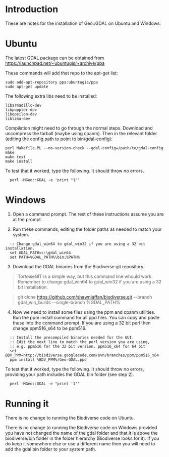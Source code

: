 # Introduction #

These are notes for the installation of Geo::GDAL on Ubuntu and Windows.


# Ubuntu #


The latest GDAL package can be obtained from https://launchpad.net/~ubuntugis/+archive/ppa

These commands will add that repo to the apt-get list:
```
sudo add-apt-repository ppa:ubuntugis/ppa 
sudo apt-get update
```


The following extra libs need to be installed:
```
libarmadillo-dev
libpoppler-dev
libepsilon-dev
liblzma-dev
```


Compilation might need to go through the normal  steps.  Download and uncompress the tarball (maybe using cpanm).  Then in the relevant folder (editing the config path to point to bin/gdal-config):
```
perl Makefile.PL --no-version-check --gdal-config=/path/to/gdal-config
make
make test
make install
```


To test that it worked, type the following.  It should throw no errors.

```
  perl -MGeo::GDAL -e 'print "1"'
```


# Windows #

1.  Open a command prompt.  The rest of these instructions assume you are at the prompt.

2.  Run these commands, editing the folder paths as needed to match your system.

```
  :: Change gdal_win64 to gdal_win32 if you are using a 32 bit installation.
  set GDAL_PATH=c:\gdal_win64
  set PATH=%GDAL_PATH%\bin;%PATH%
```

3. Download the GDAL binaries from the Biodiverse git repository.
> TortoiseGIT is a simple way, but this command line whould work.  Remember to change gdal_win64 to gdal_win32 if you are using a 32 bit installation.

> git clone https://github.com/shawnlaffan/biodiverse.git --branch gdal_win_builds --single-branch %GDAL_PATH%


4.  Now we need to install some files using the ppm and cpanm utilities.  Run the ppm install command for all ppd files.  You can copy and paste these into the command prompt.  If you are using a 32 bit perl then change ppm516_x64 to be ppm516.

```
  :: Install the precompiled binaries needed for the GUI.
  :: Edit the next line to match the perl version you are using, 
  :: e.g. ppm516 for the 32 bit version, ppm516_x64 for 64 bit
  set BDV_PPM=http://biodiverse.googlecode.com/svn/branches/ppm/ppm516_x64
  ppm install %BDV_PPM%/Geo-GDAL.ppd 

```

To test that it worked, type the following.  It should throw no errors, providing your path includes the GDAL bin folder (see step 2).

```
  perl -MGeo::GDAL -e "print '1'"
```

# Running it #

There is no change to running the Biodiverse code on Ubuntu.

There is no change to running the Biodiverse code on Windows provided you have not changed the name of the gdal folder and that it is above the biodiverse/bin folder in the folder hierarchy (Biodiverse looks for it).  If you do keep it somewhere else or use a different name then you will need to add the gdal bin folder to your system path.
